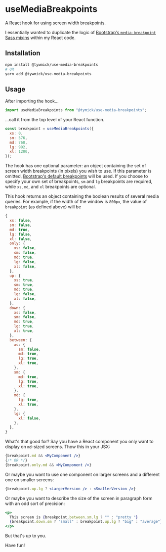 # useMediaBreakpoints

A React hook for using screen width breakpoints.

I essentially wanted to duplicate the logic of [Bootstrap's `media-breakpoint` Sass mixins](https://getbootstrap.com/docs/4.5/layout/overview/#responsive-breakpoints) within my React code.

## Installation

```sh
npm install @tywmick/use-media-breakpoints
# OR
yarn add @tywmick/use-media-breakpoints
```

## Usage

After importing the hook...

```js
import useMediaBreakpoints from "@tymick/use-media-breakpoints";
```

...call it from the top level of your React function.

```js
const breakpoint = useMediaBreakpoints({
  xs: 0,
  sm: 576,
  md: 768,
  lg: 992,
  xl: 1200,
});
```

The hook has one optional parameter: an object containing the set of screen width breakpoints (in pixels) you wish to use. If this parameter is omitted, [Bootstrap's default breakpoints](https://getbootstrap.com/docs/4.5/layout/overview/#containers) will be used. If you choose to specify your own set of breakpoints, `sm` and `lg` breakpoints are required, while `xs`, `md`, and `xl` breakpoints are optional.

This hook returns an object containing the boolean results of several media queries. For example, if the width of the window is `800px`, the value of `breakpoint` (as defined above) will be

```js
{
  xs: false,
  sm: false,
  md: true,
  lg: false,
  xl: false,
  only: {
    xs: false,
    sm: false,
    md: true,
    lg: false,
    xl: false,
  },
  up: {
    xs: true,
    sm: true,
    md: true,
    lg: false,
    xl: false,
  },
  down: {
    xs: false,
    sm: false,
    md: true,
    lg: true,
    xl: true,
  },
  between: {
    xs: {
      sm: false,
      md: true,
      lg: true,
      xl: true,
    },
    sm: {
      md: true,
      lg: true,
      xl: true,
    },
    md: {
      lg: true,
      xl: true,
    },
    lg: {
      xl: false,
    },
  },
}
```

What's that good for? Say you have a React component you only want to display on `md`-sized screens. Thow this in your JSX:

```jsx
{breakpoint.md && <MyComponent />}
{/* OR */}
{breakpoint.only.md && <MyComponent />}
```

Or maybe you want to use one component on larger screens and a different one on smaller screens:

```jsx
{breakpoint.up.lg ? <LargerVersion /> : <SmallerVersion />}
```

Or maybe you want to describe the size of the screen in paragraph form with an odd sort of precision:

```jsx
<p>
  This screen is {breakpoint.between.sm.lg ? "" : "pretty "}
  {breakpoint.down.sm ? "small" : breakpoint.up.lg ? "big" : "average"}.
</p>
```

But that's up to you.

Have fun!

